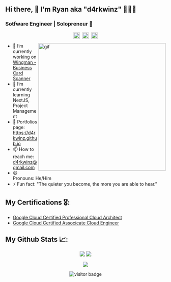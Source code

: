 ## Hi there, 👋 I'm Ryan aka "d4rkwinz" 🦸🏻‍♂️
### Sotfware Engineer | Solopreneur 🚀

<p align="center">
  <a href="mailto:d4rkwinz@gmail.com" target="blank"><img align="center" src="https://cdn.jsdelivr.net/npm/simple-icons@3.0.1/icons/gmail.svg" alt="d4rkwinz" height="20" width="20" /></a>&nbsp;
  <a href="https://linkedin.com/in/d4rkwinz" target="blank"><img align="center" src="https://cdn.jsdelivr.net/npm/simple-icons@3.0.1/icons/linkedin.svg" alt="d4rkwinz" height="20" width="20" /></a>&nbsp;
  <a href="https://twitter.com/d4rkwinz" target="blank"><img align="center" src="https://cdn.jsdelivr.net/npm/simple-icons@3.0.1/icons/twitter.svg" alt="d4rkwinz" height="20" width="20" /></a>
</p>
<img align="right" src="https://camo.githubusercontent.com/992babdffd8c74a1502de375fbdf7e4d54773242/68747470733a2f2f6d656469612e67697068792e636f6d2f6d656469612f53576f536b4e36447854737a71494b4571762f67697068792e676966" alt="gif" width="400px"/>

- 🔭  I’m currently working on [Wingman - Business Card Scanner](https://wingman.xyz)
- 🌱  I’m currently learning NextJS, Project Management
- 💬  Portfolios page: https://d4rkwinz.github.io
- 📫  How to reach me: d4rkwinz@gmail.com
- 😄  Pronouns: He/Him
- ⚡  Fun fact: "The quieter you become, the more you are able to hear." 

## My Certifications 🎖:
- [Google Cloud Certified Professional Cloud Architect](https://www.credential.net/0bf33c33-ff68-4461-ad48-071bc62275c5)
- [Google Cloud Certified Associcate Cloud Engineer](https://www.credential.net/1c89c57f-d89c-4e1f-bb15-9de66299d856)

## My Github Stats 📈:
<p align="center">
  <img src="https://github-readme-stats.vercel.app/api?username=d4rkwinz&count_private=true&show_icons=true&custom_title=d4rkwinz's stats&locale=en" />
  <img src="https://github-readme-stats.vercel.app/api/top-langs/?username=d4rkwinz&langs_count=10&layout=compact" />
</p>

<p align="center">
  <img src="https://github-readme-streak-stats.herokuapp.com/?user=d4rkwinz" />
 </p>

<p align='center'>
  <img src="https://visitor-badge.glitch.me/badge?page_id=d4rkwinz.d4rkwinz" alt="visitor badge"/>
</p>
